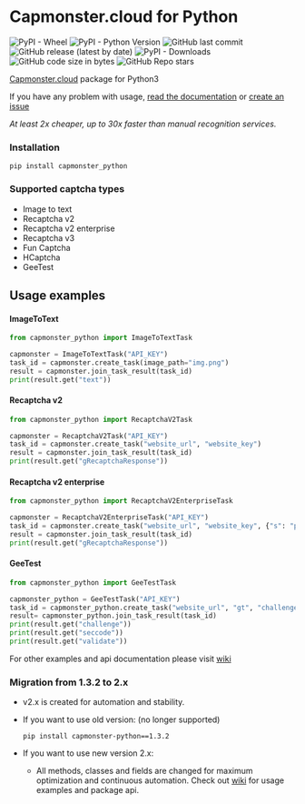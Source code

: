 Capmonster.cloud for Python
=
![PyPI - Wheel](https://img.shields.io/pypi/wheel/capmonster-python?style=plastic) ![PyPI - Python Version](https://img.shields.io/pypi/pyversions/capmonster_python?style=flat) ![GitHub last commit](https://img.shields.io/github/last-commit/alperensert/capmonster_python?style=flat) ![GitHub release (latest by date)](https://img.shields.io/github/v/release/alperensert/capmonster_python?style=flat) ![PyPI - Downloads](https://img.shields.io/pypi/dm/capmonster_python?style=flat) ![GitHub code size in bytes](https://img.shields.io/github/languages/code-size/alperensert/capmonster_python?style=flat) ![GitHub Repo stars](https://img.shields.io/github/stars/alperensert/capmonster_python?style=social) 

[Capmonster.cloud](https://capmonster.cloud) package for Python3

If you have any problem with usage, [read the documentation](https://github.com/alperensert/capmonster_python/wiki) or [create an issue](https://github.com/alperensert/capmonster_python/issues/new)

*At least 2x cheaper, up to 30x faster than manual recognition services.*

### Installation
```
pip install capmonster_python
```

### Supported captcha types
- Image to text
- Recaptcha v2
- Recaptcha v2 enterprise
- Recaptcha v3
- Fun Captcha
- HCaptcha
- GeeTest

Usage examples
-

#### ImageToText

```python
from capmonster_python import ImageToTextTask

capmonster = ImageToTextTask("API_KEY")
task_id = capmonster.create_task(image_path="img.png")
result = capmonster.join_task_result(task_id)
print(result.get("text"))
```

#### Recaptcha v2

```python
from capmonster_python import RecaptchaV2Task

capmonster = RecaptchaV2Task("API_KEY")
task_id = capmonster.create_task("website_url", "website_key")
result = capmonster.join_task_result(task_id)
print(result.get("gRecaptchaResponse"))
```

#### Recaptcha v2 enterprise

```python
from capmonster_python import RecaptchaV2EnterpriseTask

capmonster = RecaptchaV2EnterpriseTask("API_KEY")
task_id = capmonster.create_task("website_url", "website_key", {"s": "payload value"}, "api_domain")
result = capmonster.join_task_result(task_id)
print(result.get("gRecaptchaResponse"))
```

#### GeeTest

```python
from capmonster_python import GeeTestTask

capmonster_python = GeeTestTask("API_KEY")
task_id = capmonster_python.create_task("website_url", "gt", "challenge")
result= capmonster_python.join_task_result(task_id)
print(result.get("challenge"))
print(result.get("seccode"))
print(result.get("validate"))
```

For other examples and api documentation please visit [wiki](https://github.com/alperensert/capmonster_python/wiki)

### Migration from 1.3.2 to 2.x
- v2.x is created for automation and stability.
- If you want to use old version: (no longer supported)

    ```
    pip install capmonster-python==1.3.2
    ```
- If you want to use new version 2.x:
  - All methods, classes and fields are changed for maximum optimization and continuous automation.
    Check out [wiki](https://github.com/alperensert/capmonster_python/wiki) for usage examples and package api.